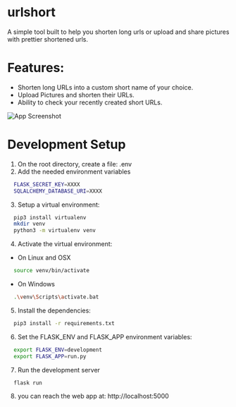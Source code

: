 # urlshort
A simple tool built to help you shorten long urls or upload and share pictures with prettier shortened urls.





# Features:
- Shorten long URLs into a custom short name of your choice.
- Upload Pictures and shorten their URLs.
- Ability to check your recently created short URLs.

![App Screenshot](https://i.ibb.co/VWDVFqf/screenshot.png)



# Development Setup
1) On the root directory, create a file: .env
2) Add the needed environment variables
```bash
  FLASK_SECRET_KEY=XXXX
  SQLALCHEMY_DATABASE_URI=XXXX
```
3) Setup a virtual environment:
```bash
  pip3 install virtualenv
  mkdir venv
  python3 -m virtualenv venv
```

4) Activate the virtual environment:
- On Linux and OSX
```bash
  source venv/bin/activate
```
- On Windows
```bash
  .\venv\Scripts\activate.bat
```

5) Install the dependencies:
```bash
  pip3 install -r requirements.txt
```

6) Set the FLASK_ENV and FLASK_APP environment variables:
```bash
  export FLASK_ENV=development
  export FLASK_APP=run.py
```

7) Run the development server
```bash
  flask run
```

8) you can reach the web app at: http://localhost:5000

